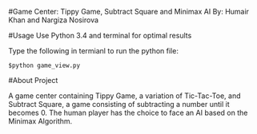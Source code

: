 #Game Center: Tippy Game, Subtract Square and Minimax AI
By: Humair Khan and Nargiza Nosirova

#Usage 
Use Python 3.4 and terminal for optimal results 

Type the following in termianl to run the python file:

<code>$python game_view.py</code>


#About Project

A game center containing Tippy Game, a variation of Tic-Tac-Toe, and Subtract Square, a game consisting of subtracting a number until it becomes 0. The human player has the choice to face an AI based on the Minimax Algorithm.
